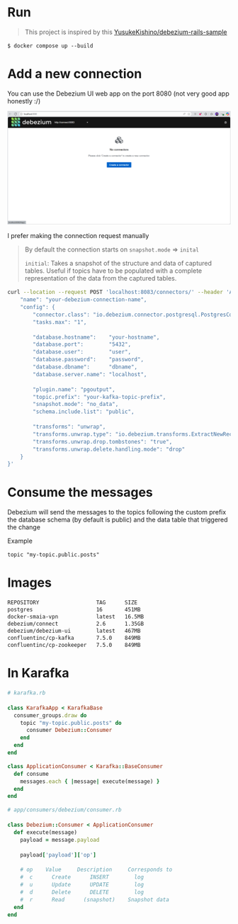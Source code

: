 # Run
> This project is inspired by this [YusukeKishino/debezium-rails-sample](https://github.com/YusukeKishino/debezium-rails-sample)
```
$ docker compose up --build
```

# Add a new connection
You can use the Debezium UI web app on the port 8080 (not very good app honestly :/)

![debezium-ui](readme-files/debezium_ui.png)

I prefer making the connection request manually

>By default the connection starts on `snapshot.mode` => `inital`
>
> `initial`: Takes a snapshot of the structure and data of captured tables. Useful if topics have to be populated with a complete representation of the data from the captured tables.



```bash
curl --location --request POST 'localhost:8083/connectors/' --header 'Accept: application/json' --header 'Content-Type: application/json' --data-raw '{
    "name": "your-debezium-connection-name",
    "config": {
        "connector.class": "io.debezium.connector.postgresql.PostgresConnector",
        "tasks.max": "1",

        "database.hostname":    "your-hostname",
        "database.port":        "5432",
        "database.user":        "user",                
        "database.password":    "password",
        "database.dbname":      "dbname",
        "database.server.name": "localhost",            

        "plugin.name": "pgoutput",
        "topic.prefix": "your-kafka-topic-prefix",
        "snapshot.mode": "no_data",
        "schema.include.list": "public",

        "transforms": "unwrap",
        "transforms.unwrap.type": "io.debezium.transforms.ExtractNewRecordState",
        "transforms.unwrap.drop.tombstones": "true",
        "transforms.unwrap.delete.handling.mode": "drop"
    }
}'
```

# Consume the messages

Debezium will send the messages to the topics following the custom prefix the database schema (by default is public)
 and the data table that triggered the change 

Example
```
topic "my-topic.public.posts"
```


# Images

```
REPOSITORY                  TAG      SIZE
postgres                    16       451MB
docker-smaia-vpn            latest   16.5MB
debezium/connect            2.6      1.35GB
debezium/debezium-ui        latest   467MB
confluentinc/cp-kafka       7.5.0    849MB
confluentinc/cp-zookeeper   7.5.0    849MB
```

# In Karafka

```ruby
# karafka.rb

class KarafkaApp < KarafkaBase
  consumer_groups.draw do
    topic "my-topic.public.posts" do
      consumer Debezium::Consumer
    end
  end
end
```

```ruby
class ApplicationConsumer < Karafka::BaseConsumer
  def consume
    messages.each { |message| execute(message) }
  end
end
```

```ruby
# app/consumers/debezium/consumer.rb

class Debezium::Consumer < ApplicationConsumer
  def execute(message)
    payload = message.payload

    payload['payload']['op']

    # op    Value	  Description	  Corresponds to
    #  c	  Create	  INSERT        log
    #  u	  Update	  UPDATE        log
    #  d	  Delete	  DELETE        log
    #  r	  Read      (snapshot)	  Snapshot data
  end
end
```
